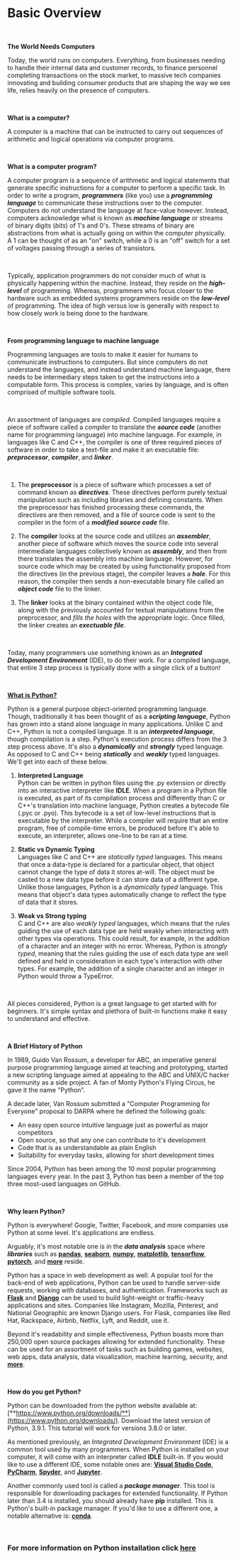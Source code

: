 # Basic Overview
<br>

**The World Needs Computers**

Today, the world runs on computers. Everything, from businesses needing to handle their internal data and customer
records, to finance personnel completing transactions on the stock market, to massive tech companies innovating and
building consumer products that are shaping the way we see life, relies heavily on the presence of computers.

<br>

**What is a computer?**

A computer is a machine that can be instructed to carry out sequences of arithmetic and logical operations via
computer programs.

<br>

**What is a computer program?**

A computer program is a sequence of arithmetic and logical statements that generate specific instructions for
a computer to perform a specific task. In order to write a program, ***programmers*** (like you) use a ***programming language***
to communicate these instructions over to the computer. Computers do not understand the language at face-value however.
Instead, computers acknowledge what is known as ***machine language*** or streams of binary digits (*bits*) of 1's and 0's.
These streams of binary are abstractions from what is actually going on within the computer physically. A 1 can be thought of as
an "on" switch, while a 0 is an "off" switch for a set of voltages passing through a series of transistors. 

<br>

Typically, application programmers do not consider much of what is physically happening within the machine. Instead,
they reside on the ***high-level*** of programming. Whereas, programmers who focus closer to the hardware such as
embedded systems programmers reside on the ***low-level*** of programming. The idea of high versus low is generally with respect
to how closely work is being done to the hardware. 

<br>

**From programming language to machine language**

Programming languages are tools to make it easier for humans to communicate instructions to computers. But since computers do not understand the languages, and
instead understand machine language, there needs to be intermediary steps taken to get the instructions into a computable form. This process
is complex, varies by language, and is often comprised of multiple software tools. 

<br>

An assortment of languages are *compiled*. Compiled languages require a piece of software called a *compiler* to translate the
***source code*** (another name for programming language) into machine language. For example, in languages like C and C++, the compiler is one
of three required pieces of software in order to take a text-file and make it an executable file: ***preprocessor***, ***compiler***, and ***linker***. 

<br>

1. The **preprocessor** is a piece of software which processes a set of command known as ***directives***. These directives perform purely textual manipulation
such as including libraries and defining constants. When the preprocessor has finished processing these commands, the directives are then removed, and a
file of source code is sent to the compiler in the form of a ***modified source code*** file. 

2. The **compiler** looks at the source code and utilizes an ***assembler***, another piece of software which
moves the source code into several intermediate languages collectively known as ***assembly***, and then from there translates the assembly into
machine language. However, for source code which may be created by using functionality proposed from the directives (in the previous stage), the compiler
leaves a ***hole***. For this reason, the compiler then sends a non-executable binary file called an ***object code*** file to the linker.

3. The **linker** looks at the binary contained within the object code file, along with the previously accounted for textual manipulations from the
preprocessor, and *fills the holes* with the appropriate logic. Once filled, the linker creates an ***exectuable file***. 

<br>

Today, many programmers use something known as an ***Integrated Development Environment*** (IDE), to do their work. For a compiled language,
that entire 3 step process is typically done with a single click of a button!

<br>

<u>**What is Python?**</u>

Python is a general purpose object-oriented programming language. Though, traditionally it has been thought of as a ***scripting language***, Python has grown into
a stand alone language in many applications. Unlike C and C++, Python is not a compiled language. It is an ***interpreted language***, though compilation is a step. Python's execution process differs from the 3 step process above.
It's also a ***dynamically*** and ***strongly*** typed language. As opposed to C and C++ being ***statically*** and ***weakly*** typed languages. We'll get into each of these below.

1. **Interpreted Language**<br>
Python can be written in python files using the .py extension or directly into an interactive interpreter like **IDLE**. When a program in a Python file is executed, as part of its compilation process and
differently than C or C++'s translation into machine language, Python creates a bytecode file (.pyc or .pyo). This bytecode is a set of low-level instructions that is executable by the interpreter.
While a compiler will require that an entire program, free of compile-time errors, be produced before it's able to execute, an interpreter, allows one-line to be ran at a time. 

2. **Static vs Dynamic Typing**<br>
Languages like C and C++ are *statically typed* languages. This means that once a data-type is declared for a particular object, that object cannot change the type of data it stores at-will. The object must be casted
to a new data type before it can store data of a different type. Unlike those languages, Python is a *dynamically typed* language. This means that object's data types automatically change to
reflect the type of data that it stores. 

3. **Weak vs Strong typing**<br>
C and C++ are also *weakly typed* languages, which means that the rules guiding the use of each data type are held weakly when interacting with other types via operations. This could
result, for example, in the addition of a character and an integer with no error. Whereas, Python is *strongly typed*, meaning that the rules guiding the use of each data type are well defined and held in consideration
in each type's interaction with other types. For example, the addition of a single character and an integer in Python would throw a TypeError.

<br>

All pieces considered, Python is a great language to get started with for beginners. It's simple syntax and plethora of built-in functions make it easy to understand and effective.

<br>

**A Brief History of Python**

In 1989, Guido Van Rossum, a developer for ABC, an imperative general purpose programming language aimed at teaching and prototyping, started a new scripting language aimed at appealing to the ABC and UNIX/C hacker community
as a side project.  A fan of Monty Python's Flying Circus, he gave it the name "Python". 

A decade later, Van Rossum submitted a "Computer Programming for Everyone" proposal to DARPA where he defined the following goals:

- An easy open source intuitive language just as powerful as major competitors
- Open source, so that any one can contribute to it's development
- Code that is as understandable as plain English
- Suitability for everyday tasks, allowing for short development times

Since 2004, Python has been among the 10 most popular programming languages every year. In the past 3, Python has been a member of the top three most-used languages on GitHub.

<br>


**Why learn Python?**

Python is everywhere! Google, Twitter, Facebook, and more companies use Python at some level. It's applications are endless. 

Arguably, it's most notable one is in the ***data analysis*** space where ***libraries*** such as [**pandas**](https://pandas.pydata.org/), [**seaborn**](https://seaborn.pydata.org/), [**numpy**](https://numpy.org/),
[**matplotlib**](https://matplotlib.org/), [**tensorflow**](https://www.tensorflow.org/guide/data), [**pytorch**](https://pytorch.org/), and [**more**](https://www.geeksforgeeks.org/top-10-python-libraries-for-data-science-in-2020/) reside.

Python has a space in web development as well. A popular tool for the back-end of web applications, Python can be used to handle server-side requests, working with databases, and authentication. Frameworks such as
[**Flask**](https://flask.palletsprojects.com/en/1.1.x/) and [**Django**](https://www.djangoproject.com/) can be used to build light-weight or traffic-heavy applications and sites. Companies like Instagram, Mozilla, Pinterest,
and National Geographic are known Django users. For Flask, companies like Red Hat, Rackspace, Airbnb, Netflix, Lyft, and Reddit, use it. 

Beyond it's readability and simple effectiveness, Python boasts more than 250,000 open source packages allowing for extended functionality. These can be used for an assortment of tasks such as building games, websites, web apps,
data analysis, data visualization, machine learning, security, and [**more**](https://pypi.org/).

<br>

**How do you get Python?**

Python can be downloaded from the python website available at: [**https://www.python.org/downloads/**](https://www.python.org/downloads/). Download the latest version of Python, 3.9.1. This tutorial will work for versions 3.8.0 or later.

As mentioned previously, an *Integrated Development Environment* (IDE) is a common tool used by many programmers. When Python is installed on your computer, it will come with an interpreter called **IDLE** built-in. If you
would like to use a different IDE, some notable ones are: [**Visual Studio Code**](https://code.visualstudio.com/), [**PyCharm**](https://www.jetbrains.com/pycharm/), [**Spyder**](https://www.spyder-ide.org/), and [**Jupyter**](https://jupyter.org/install). 

Another commonly used tool is called a ***package manager***. This tool is responsible for downloading packages for extended functionality. If Python later than 3.4 is installed, you should already have **pip** installed.
This is Python's built-in package manager. If you'd like to use a different one, a notable alternative is: [**conda**](https://docs.conda.io/projects/conda/en/latest/user-guide/install/windows.html). 

<br>

### For more information on Python installation click [here](https://github.com/pekkalacd/Introduction-to-Python/blob/master/Lessons/Basic%20Overview/EXAMPLES.md)



 

